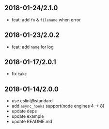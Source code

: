 ## 2018-01-24/2.1.0

- feat: add `fn` & `filename` when error

## 2018-01-23/2.0.2

- feat: add `name` for log

## 2018-01-17/2.0.1

- fix `take`

## 2018-01-14/2.0.0

- use eslint@standard
- add `async_hooks` support(node engines 4 -> 8)
- update deps
- update example
- update README.md
